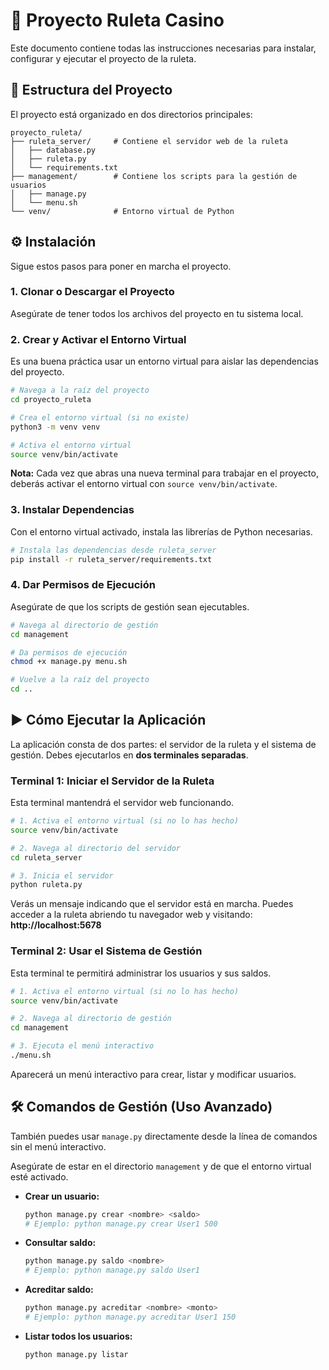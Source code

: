 # 🎰 Proyecto Ruleta Casino

Este documento contiene todas las instrucciones necesarias para instalar, configurar y ejecutar el proyecto de la ruleta.

## 📂 Estructura del Proyecto

El proyecto está organizado en dos directorios principales:

```
proyecto_ruleta/
├── ruleta_server/     # Contiene el servidor web de la ruleta
│   ├── database.py
│   ├── ruleta.py
│   └── requirements.txt
├── management/        # Contiene los scripts para la gestión de usuarios
│   ├── manage.py
│   └── menu.sh
└── venv/              # Entorno virtual de Python
```

## ⚙️ Instalación

Sigue estos pasos para poner en marcha el proyecto.

### 1. Clonar o Descargar el Proyecto

Asegúrate de tener todos los archivos del proyecto en tu sistema local.

### 2. Crear y Activar el Entorno Virtual

Es una buena práctica usar un entorno virtual para aislar las dependencias del proyecto.

```bash
# Navega a la raíz del proyecto
cd proyecto_ruleta

# Crea el entorno virtual (si no existe)
python3 -m venv venv

# Activa el entorno virtual
source venv/bin/activate
```
**Nota:** Cada vez que abras una nueva terminal para trabajar en el proyecto, deberás activar el entorno virtual con `source venv/bin/activate`.

### 3. Instalar Dependencias

Con el entorno virtual activado, instala las librerías de Python necesarias.

```bash
# Instala las dependencias desde ruleta_server
pip install -r ruleta_server/requirements.txt
```

### 4. Dar Permisos de Ejecución

Asegúrate de que los scripts de gestión sean ejecutables.

```bash
# Navega al directorio de gestión
cd management

# Da permisos de ejecución
chmod +x manage.py menu.sh

# Vuelve a la raíz del proyecto
cd ..
```

## ▶️ Cómo Ejecutar la Aplicación

La aplicación consta de dos partes: el servidor de la ruleta y el sistema de gestión. Debes ejecutarlos en **dos terminales separadas**.

### Terminal 1: Iniciar el Servidor de la Ruleta

Esta terminal mantendrá el servidor web funcionando.

```bash
# 1. Activa el entorno virtual (si no lo has hecho)
source venv/bin/activate

# 2. Navega al directorio del servidor
cd ruleta_server

# 3. Inicia el servidor
python ruleta.py
```

Verás un mensaje indicando que el servidor está en marcha. Puedes acceder a la ruleta abriendo tu navegador web y visitando:
**http://localhost:5678**

### Terminal 2: Usar el Sistema de Gestión

Esta terminal te permitirá administrar los usuarios y sus saldos.

```bash
# 1. Activa el entorno virtual (si no lo has hecho)
source venv/bin/activate

# 2. Navega al directorio de gestión
cd management

# 3. Ejecuta el menú interactivo
./menu.sh
```

Aparecerá un menú interactivo para crear, listar y modificar usuarios.

## 🛠️ Comandos de Gestión (Uso Avanzado)

También puedes usar `manage.py` directamente desde la línea de comandos sin el menú interactivo.

Asegúrate de estar en el directorio `management` y de que el entorno virtual esté activado.

*   **Crear un usuario:**
    ```bash
    python manage.py crear <nombre> <saldo>
    # Ejemplo: python manage.py crear User1 500
    ```

*   **Consultar saldo:**
    ```bash
    python manage.py saldo <nombre>
    # Ejemplo: python manage.py saldo User1
    ```

*   **Acreditar saldo:**
    ```bash
    python manage.py acreditar <nombre> <monto>
    # Ejemplo: python manage.py acreditar User1 150
    ```

*   **Listar todos los usuarios:**
    ```bash
    python manage.py listar
    ```
